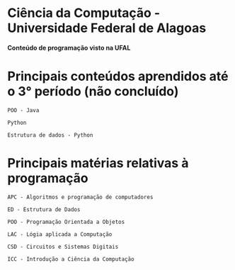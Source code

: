 # Ciência da Computação - Universidade Federal de Alagoas
   **Conteúdo de programação visto na UFAL**
 
# Principais conteúdos aprendidos até o 3° período (não concluído)
 
    POO - Java
    
    Python
    
    Estrutura de dados - Python

 # **Principais matérias relativas à programação**

    APC - Algoritmos e programação de computadores

    ED - Estrutura de Dados

    POO - Programação Orientada a Objetos

    LAC - Lógia aplicada a Computação

    CSD - Circuitos e Sistemas Digitais

    ICC - Introdução a Ciência da Computação
    

